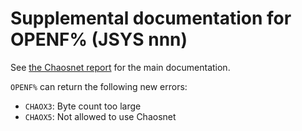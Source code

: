 # Supplemental documentation for OPENF% (JSYS nnn)

See [the Chaosnet report](https://chaosnet.net/amber.html#Opening-Connections) for the main documentation.

`OPENF%` can return the following new errors:
- `CHAOX3`: Byte count too large
- `CHAOX5`: Not allowed to use Chaosnet
